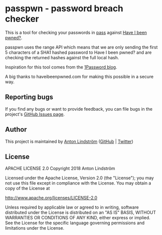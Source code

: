 passpwn - password breach checker
================

This is a tool for checking your passwords in [pass](https://www.passwordstore.org/) against [Have I been pwned?](https://haveibeenpwned.com/).

passpwn uses the range API which means that we are only sending the first 5
characters of a SHA1 hashed password to Have I been pwned? and are checking
the returned hashes against the full local hash.

Inspiration for this tool comes from the [1Password
blog](https://blog.agilebits.com/2018/02/22/finding-pwned-passwords-with-1password/).

A big thanks to haveibeenpwned.com for making this possible in a secure way.

Reporting bugs
--------------

If you find any bugs or want to provide feedback, you can file bugs in the project's [GitHub Issues page](https://github.com/antonlindstrom/passpwn).

Author
------

This project is maintained by [Anton Lindström](https://www.antonlindstrom.com) ([GitHub](https://github.com/antonlindstrom) | [Twitter](https://twitter.com/mycap))

License
-------

APACHE LICENSE 2.0
Copyright 2018 Anton Lindström

Licensed under the Apache License, Version 2.0 (the "License");
you may not use this file except in compliance with the License.
You may obtain a copy of the License at

http://www.apache.org/licenses/LICENSE-2.0

Unless required by applicable law or agreed to in writing, software
distributed under the License is distributed on an "AS IS" BASIS,
WITHOUT WARRANTIES OR CONDITIONS OF ANY KIND, either express or implied.
See the License for the specific language governing permissions and
limitations under the License.
